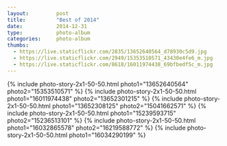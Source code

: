 ```yaml
---
layout:         post
title:          "Best of 2014"
date:           2014-12-31
type:           photo-album
categories:     photo-album
thumbs:
  - https://live.staticflickr.com/2835/13652640564_d78930c5d9.jpg 
  - https://live.staticflickr.com/2949/15353510571_43430e4fe6_m.jpg
  - https://live.staticflickr.com/8618/16011974438_69bfbedf5c_m.jpg
---
```


{% include photo-story-2x1-50-50.html photo1="13652640564" photo2="15353510571" %}
{% include photo-story-2x1-50-50.html photo1="16011974438" photo2="13652301215" %}
{% include photo-story-2x1-50-50.html photo1="13652308125" photo2="15041662571" %}
{% include photo-story-2x1-50-50.html photo1="15239593715" photo2="15236513101" %}
{% include photo-story-2x1-50-50.html photo1="16032865578" photo2="16219588772" %}
{% include photo-story-2x1-50-50.html photo1="16034290199" %}